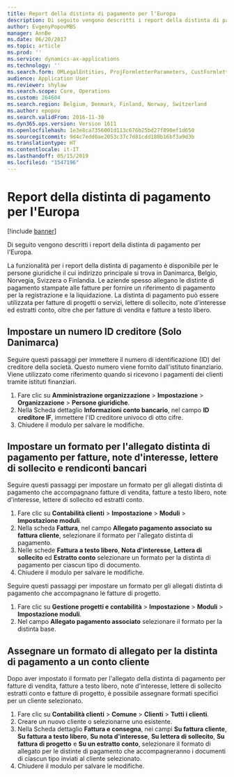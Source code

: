 ```yaml
---
title: Report della distinta di pagamento per l'Europa
description: Di seguito vengono descritti i report della distinta di pagamento per l'Europa.
author: EvgenyPopovMBS
manager: AnnBe
ms.date: 06/20/2017
ms.topic: article
ms.prod: ''
ms.service: dynamics-ax-applications
ms.technology: ''
ms.search.form: OMLegalEntities, ProjFormletterParameters, CustFormletterParameters
audience: Application User
ms.reviewer: shylaw
ms.search.scope: Core, Operations
ms.custom: 264604
ms.search.region: Belgium, Denmark, Finland, Norway, Switzerland
ms.author: epopov
ms.search.validFrom: 2016-11-30
ms.dyn365.ops.version: Version 1611
ms.openlocfilehash: 1e3e8ca7356001d113c676b25bd27f890ef1d650
ms.sourcegitcommit: 9d4c7edd0ae2053c37c7d81cdd180b16bf3a9d3b
ms.translationtype: HT
ms.contentlocale: it-IT
ms.lasthandoff: 05/15/2019
ms.locfileid: "1547196"
---
```

# <a name="payment-slip-report-for-europe"></a>Report della distinta di pagamento per l'Europa

[!include [banner](../includes/banner.md)]

Di seguito vengono descritti i report della distinta di pagamento per l'Europa.

La funzionalità per i report della distinta di pagamento è disponibile per le persone giuridiche il cui indirizzo principale si trova in Danimarca, Belgio, Norvegia, Svizzera o Finlandia. Le aziende spesso allegano le distinte di pagamento stampate alle fatture per fornire un riferimento di pagamento per la registrazione e la liquidazione. La distinta di pagamento può essere utilizzata per fatture di progetti o servizi, lettere di sollecito, note d'interesse ed estratti conto, oltre che per fatture di vendita e fatture a testo libero.

## <a name="set-up-a-creditor-id-number-denmark-only"></a>Impostare un numero ID creditore (Solo Danimarca)
Seguire questi passaggi per immettere il numero di identificazione (ID) del creditore della società. Questo numero viene fornito dall'istituto finanziario. Viene utilizzato come riferimento quando si ricevono i pagamenti dei clienti tramite istituti finanziari.

1.  Fare clic su **Amministrazione organizzazione** &gt; **Impostazione** &gt; **Organizzazione** &gt; **Persone giuridiche**.
2.  Nella Scheda dettaglio **Informazioni conto bancario**, nel campo **ID creditore IF**, immettere l'ID creditore univoco di otto cifre.
3.  Chiudere il modulo per salvare le modifiche.

## <a name="set-up-a-payment-slip-attachment-format-for-invoices-interest-notes-collection-letters-and-account-statements"></a>Impostare un formato per l'allegato distinta di pagamento per fatture, note d'interesse, lettere di sollecito e rendiconti bancari
Seguire questi passaggi per impostare un formato per gli allegati distinta di pagamento che accompagnano fatture di vendita, fatture a testo libero, note d'interesse, lettere di sollecito ed estratti conto.

1.  Fare clic su **Contabilità clienti** &gt; **Impostazione** &gt; **Moduli** &gt; **Impostazione moduli**.
2.  Nella scheda **Fattura**, nel campo **Allegato pagamento associato su fattura cliente**, selezionare il formato per l'allegato distinta di pagamento.
3.  Nelle schede **Fattura a testo libero**, **Nota d'interesse**, **Lettera di sollecito** ed **Estratto conto** selezionare un formato per la distinta di pagamento per ciascun tipo di documento.
4.  Chiudere il modulo per salvare le modifiche.

Seguire questi passaggi per impostare un formato per gli allegati distinta di pagamento che accompagnano le fatture di progetto.

1.  Fare clic su **Gestione progetti e contabilità** &gt; **Impostazione** &gt; **Moduli** &gt; **Impostazione moduli**.
2.  Nel campo **Allegato pagamento associato** selezionare il formato per la distinta base.

## <a name="assign-a-payment-slip-attachment-format-to-a-customer-account"></a>Assegnare un formato di allegato per la distinta di pagamento a un conto cliente
Dopo aver impostato il formato per l'allegato della distinta di pagamento per fatture di vendita, fatture a testo libero, note d'interesse, lettere di sollecito estratti conto e fatture di progetto, è possibile assegnare formati specifici per un cliente selezionato.

1.  Fare clic su **Contabilità clienti** &gt; **Comune** &gt; **Clienti** &gt; **Tutti i clienti**.
2.  Creare un nuovo cliente o selezionarne uno esistente.
3.  Nella Scheda dettaglio **Fattura e consegna**, nei campi **Su fattura cliente**, **Su fattura a testo libero**, **Su nota d'interesse**, **Su lettera di sollecito**, **Su fattura di progetto** e **Su un estratto conto**, selezionare il formato di allegato per le distinte di pagamento che accompagneranno i documenti di ciascun tipo inviati al cliente selezionato.
4.  Chiudere il modulo per salvare le modifiche.




